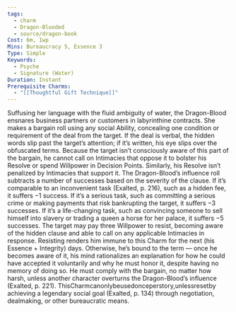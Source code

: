 ```yaml
---
tags:
  - charm
  - Dragon-Blooded
  - source/dragon-book
Cost: 6m, 1wp
Mins: Bureaucracy 5, Essence 3
Type: Simple
Keywords:
  - Psyche
  - Signature (Water)
Duration: Instant
Prerequisite Charms:
  - "[[Thoughtful Gift Technique]]"
---
```

Suffusing her language with the fluid ambiguity of water, the Dragon-Blood ensnares business partners or customers in labyrinthine contracts. She makes a bargain roll using any social Ability, concealing one condition or requirement of the deal from the target. If the deal is verbal, the hidden words slip past the target’s attention; if it’s written, his eye slips over the obfuscated terms. Because the target isn’t consciously aware of this part of the bargain, he cannot call on Intimacies that oppose it to bolster his Resolve or spend Willpower in Decision Points. Similarly, his Resolve isn’t penalized by Intimacies that support it. The Dragon-Blood’s influence roll subtracts a number of successes based on the severity of the clause. If it’s comparable to an inconvenient task (Exalted, p. 216), such as a hidden fee, it suffers −1 success. If it’s a serious task, such as committing a serious crime or making payments that risk bankrupting the target, it suffers −3 successes. If it’s a life-changing task, such as convincing someone to sell himself into slavery or trading a queen a horse for her palace, it suffers −5 successes. The target may pay three Willpower to resist, becoming aware of the hidden clause and able to call on any applicable Intimacies in response. Resisting renders him immune to this Charm for the next (his Essence + Integrity) days. Otherwise, he’s bound to the term — once he becomes aware of it, his mind rationalizes an explanation for how he could have accepted it voluntarily and why he must honor it, despite having no memory of doing so. He must comply with the bargain, no matter how harsh, unless another character overturns the Dragon-Blood’s influence (Exalted, p. 221). ThisCharmcanonlybeusedonceperstory,unlessresetby achieving a legendary social goal (Exalted, p. 134) through negotiation, dealmaking, or other bureaucratic means.
